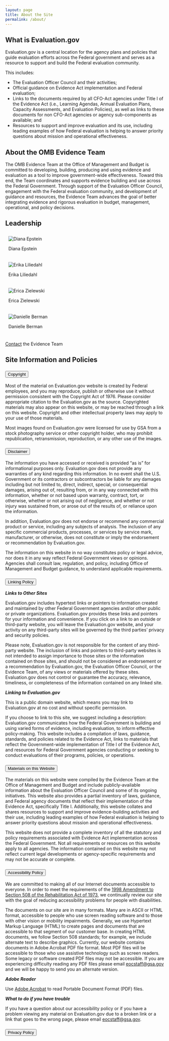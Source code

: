 ```yaml
---
layout: page
title: About the Site
permalink: /about/
---
```


<section class="grid-container padding-left-0 padding-right-1">
<h2>What is Evaluation.gov</h2>
<p>Evaluation.gov is a central location for the agency plans and policies that guide evaluation efforts across the Federal government and serves as a resource to support and build the Federal evaluation community.</p>
        <p>This includes:</p>
        <ul>
            <li>The Evaluation Officer Council and their activities;</li>
            <li>Official guidance on Evidence Act implementation and Federal evaluation;</li>
            <li>Links to the documents required by all CFO-Act agencies under Title I of the Evidence Act (i.e., Learning Agendas, Annual Evaluation Plans, Capacity Assessments, and Evaluation Policies), as well as links to these documents for non CFO-Act agencies or agency sub-components as available; and</li>
            <li>Resources to support and improve evaluation and its use, including leading examples of how Federal evaluation is helping to answer priority questions about mission and operational effectiveness.</li>
        </ul>
<h2>About the OMB Evidence Team</h2>
    The OMB Evidence Team at the Office of Management and Budget is committed to developing, building, producing and using evidence and evaluation as a tool to improve government-wide effectiveness. Toward this end, the Team coordinates and supports evidence building and use across the Federal Government. Through support of the Evaluation Officer Council, engagement with the Federal evaluation community, and development of guidance and resources, the Evidence Team advances the goal of better integrating evidence and rigorous evaluation in budget, management, operational, and policy decisions. <br />

<div class="grid-container padding-left-0">
            <h2 class="font-sans-lg">Leadership</h2>
            <div class="usa-graphic-list__row grid-row grid-gap padding-top-0">
                <div class="tablet:grid-col-6 container" style="padding:10px;">
                        <div class="left">
                            <img class="photo" src="{{site.baseurl}}/assets/images/EOC-sign-logo.png" alt="Diana Epstein">
                        </div>
                        <div class="right">
                            <p><span class="name">Diana Epstein</span></p>
                        </div>
                </div>
                <div class="tablet:grid-col-6 container" style="padding:10px;">
                        <div class="left">
                            <img class="photo" src="{{site.baseurl}}/assets/images/EOC-sign-logo.png" alt="Erika Liliedahl">
                        </div>
                        <div class="right">
                            <p><span class="name">Erika Liliedahl</span></p>
                        </div>
                </div>
                </div>
                <div class="usa-graphic-list__row grid-row grid-gap padding-top-0">
                <div class="tablet:grid-col-6 container" style="padding:10px;">
                        <div class="left">
                            <img class="photo" src="{{site.baseurl}}/assets/images/EOC-sign-logo.png" alt="Erica Zielewski">
                        </div>
                        <div class="right">
                            <p><span class="name">Erica Zielewski</span></p>
                        </div>
                </div>
                <div class="tablet:grid-col-6 container" style="padding:10px;">
                        <div class="left">
                            <img class="photo" src="{{site.baseurl}}/assets/images/EOC-sign-logo.png" alt="Danielle Berman">
                        </div>
                        <div class="right">
                            <p><span class="name">Danielle Berman</span></p>
                        </div>
                </div>
            </div>
        </div>
    <p><a href="mailto:evidence@omb.eop.gov">Contact</a> the Evidence Team</p>
<h2 class="site-preview-heading">Site Information and Policies</h2>

<div class="usa-accordion usa-accordion--bordered">
      <!-- Use the accurate heading level to maintain the document outline -->
      <h3 class="usa-accordion__heading">
        <button class="usa-accordion__button" aria-expanded="false" aria-controls="b-a1">
          Copyright
        </button>
      </h3>
      <div id="b-a1" class="usa-accordion__content">
        <p>Most of the material on Evaluation.gov website is created by Federal employees, and you may reproduce, publish or otherwise use it without permission consistent with the Copyright Act of 1976. Please consider appropriate citation to the Evaluation.gov as the source. Copyrighted materials may also appear on this website, or may be reached through a link on this website. Copyright and other intellectual property laws may apply to your use of those materials.</p>
        <p>Most images found on Evaluation.gov were licensed for use by GSA from a stock photography service or other copyright holder, who may prohibit republication, retransmission, reproduction, or any other use of the images.</p>
      </div>
      <!-- Use the accurate heading level to maintain the document outline -->
      <h3 class="usa-accordion__heading">
        <button class="usa-accordion__button" aria-expanded="false" aria-controls="b-a2">
         Disclaimer
        </button>
      </h3>
      <div id="b-a2" class="usa-accordion__content">
        <p>The information you have accessed or received is provided “as is” for informational purposes only. Evaluation.gov does not provide any warranties of any kind regarding this information. In no event shall the U.S. Government or its contractors or subcontractors be liable for any damages including but not limited to, direct, indirect, special, or consequential damages, arising out of, resulting from, or in any way connected with this information, whether or not based upon warranty, contract, tort, or otherwise, whether or not arising out of negligence, and whether or not injury was sustained from, or arose out of the results of, or reliance upon the information.</p>
        <p>In addition, Evaluation.gov does not endorse or recommend any commercial product or service, including any subjects of analysis. The inclusion of any specific commercial products, processes, or services by service mark, manufacturer, or otherwise, does not constitute or imply the endorsement or recommendation by Evaluation.gov.</p>
        <p>The information on this website in no way constitutes policy or legal advice, nor does it in any way reflect Federal Government views or opinions. Agencies shall consult law, regulation, and policy, including Office of Management and Budget guidance, to understand applicable requirements.</p>
      </div>
      <!-- Use the accurate heading level to maintain the document outline -->
      <h3 class="usa-accordion__heading">
        <button class="usa-accordion__button" aria-expanded="false" aria-controls="b-a3">
          Linking Policy
        </button>
      </h3>
      <div id="b-a3" class="usa-accordion__content">
        <p><strong><em>Links to Other Sites</em></strong></p> 
        <p>Evaluation.gov includes hypertext links or pointers to information created and maintained by other Federal Government agencies and/or other public or private organizations. Evaluation.gov provides these links and pointers for your information and convenience. If you click on a link to an outside or third-party website, you will leave the Evaluation.gov website, and your activity on any third-party sites will be governed by the third parties’ privacy and security policies.</p>
        <p>Please note, Evaluation.gov is not responsible for the content of any third-party website. The inclusion of links and pointers to third-party websites is not intended to assign importance to those sites or the information contained on those sites, and should not be considered an endorsement or a recommendation by Evaluation.gov, the Evaluation Officer Council, or the Evidence Team, of any views or materials offered by these sites. Evaluation.gov does not control or guarantee the accuracy, relevance, timeliness, or completeness of the information contained on any linked site.</p>
        <p><strong><em>Linking to Evaluation.gov</em></strong></p>
        <p>This is a public domain website, which means you may link to Evaluation.gov at no cost and without specific permission.</p>
        <p>If you choose to link to this site, we suggest including a description: Evaluation.gov communicates how the Federal Government is building and using varied forms of evidence, including evaluation, to inform effective policy-making.  This website includes a compilation of laws, guidance, standards, and policies related to the Evidence Act, links to materials that reflect the Government-wide implementation of Title I of the Evidence Act, and resources for Federal Government agencies conducting or seeking to conduct evaluations of their programs, policies, or operations.</p>
      </div>
      <!-- Use the accurate heading level to maintain the document outline -->
      <h3 class="usa-accordion__heading">
        <button class="usa-accordion__button" aria-expanded="false" aria-controls="b-a4">
          Materials on this Website
        </button>
      </h3>
      <div id="b-a4" class="usa-accordion__content">
        <p>The materials on this website were compiled by the Evidence Team at the Office of Management and Budget and include publicly-available information about the Evaluation Officer Council and some of its ongoing initiatives. This website also provides a partial inventory of laws, guidance, and Federal agency documents that reflect their implementation of the Evidence Act, specifically Title I. Additionally, this website collates and shares resources to support and improve evidence-building activities and their use, including leading examples of how Federal evaluation is helping to answer priority questions about mission and operational effectiveness.</p>
        <p>This website does not provide a complete inventory of all the statutory and policy requirements associated with Evidence Act implementation across the Federal Government. Not all requirements or resources on this website apply to all agencies. The information contained on this website may not reflect current legal developments or agency-specific requirements and may not be accurate or complete.</p>
      </div>
      <!-- Use the accurate heading level to maintain the document outline -->
      <h3 class="usa-accordion__heading">
        <button class="usa-accordion__button" aria-expanded="false" aria-controls="b-a5">
          Accessibility Policy
        </button>
      </h3>
      <div id="b-a5" class="usa-accordion__content">
        <p>We are committed to making all of our Internet documents accessible to everyone. In order to meet the requirements of the <a href="https://www.section508.gov/manage/laws-and-policies">1998 Amendment to Section 508 of the Rehabilitation Act of 1973</a>, we continually review our site with the goal of reducing accessibility problems for people with disabilities.</p>
        <p>The documents on our site are in many formats. Many are in ASCII or HTML format, accessible to people who use screen reading software and to those with other vision or mobility impairments. Generally, we use Hypertext Markup Language (HTML) to create pages and documents that are accessible to that segment of our customer base. In creating HTML documents, we follow Section 508 standards; for example, we include alternate text to describe graphics. Currently, our website contains documents in Adobe Acrobat PDF file format. Most PDF files will be accessible to those who use assistive technology such as screen readers. Some legacy or software created PDF files may not be accessible. If you are experiencing difficulty reading any PDF files please email <a href="mailto:eocstaff@gsa.gov">eocstaff@gsa.gov</a> and we will be happy to send you an alternate version.</p>
        <p><strong><em>Adobe Reader</em></strong></p>
        <p>Use <a href="https://acrobat.adobe.com/us/en/acrobat.html#50enu">Adobe Acrobat</a> to read Portable Document Format (PDF) files.</p>
        <p><strong><em>What to do if you have trouble</em></strong></p>
        <p>If you have a question about our accessibility policy or if you have a problem viewing any material on Evaluation.gov due to a broken link or a link that goes to the wrong page, please email <a href="mailto:eocstaff@gsa.gov">eocstaff@gsa.gov</a>.</p>
      </div>
      <!-- Use the accurate heading level to maintain the document outline -->
      <h3 class="usa-accordion__heading">
        <button class="usa-accordion__button" aria-expanded="false" aria-controls="b-a6">
          Privacy Policy
        </button>
      </h3>
      <div id="b-a6" class="usa-accordion__content">
        <p></p>
      </div> 
</div>
</section>
